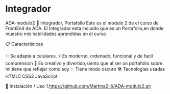 # Integrador
ADA-modulo2
🚀 Integrador, Portafolio
Este es el modulo 2 de el curso de FrontEnd de ADA. El Integrador esta incluido que es un Portafolio,en donde muestro mis habilidades aprendidas en el curso

📋 Características

✨ Se adapta a celulares.
⚡ Es moderno, ordenado, funcional y de facil comprension
🎨 Es creativo y divertido,siento que al ser un portafolio sobre mi,tiene que reflejar como soy
✨ Tiene modo oscuro
🛠️ Tecnologías usadas
HTML5
CSS3
JavaScript

📂 Instalación / Uso
1.https://github.com/Martina2-6/ADA-modulo2.git